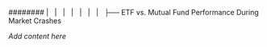 ######## |   |   |   |   |   |   |   ├── ETF vs. Mutual Fund Performance During Market Crashes

*Add content here*